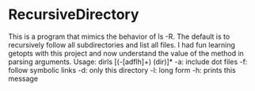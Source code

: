 # RecursiveDirectory
This is a program that mimics the behavior of ls -R.
The default is to recursively follow all subdirectories and list all files.
I had fun learning getopts with this project and now understand the value of the method in parsing arguments.
Usage: dirls [(-[adflh]+) (dir)]*
        -a: include dot files
        -f: follow symbolic links
        -d: only this directory
        -l: long form
        -h: prints this message
